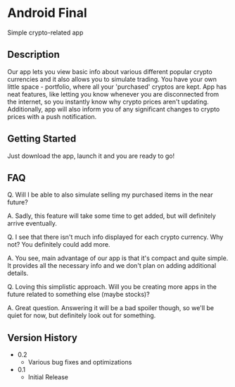 # Android Final

Simple crypto-related app

## Description

Our app lets you view basic info about various different popular crypto currencies and it also allows you to simulate trading. You have your own little space - portfolio, where all your 'purchased' cryptos are kept. App has neat features, like letting you know whenever you are disconnected from the internet, so you instantly know why crypto prices aren't updating. Additionally, app will also inform you of any significant changes to crypto prices with a push notification.

## Getting Started

Just download the app, launch it and you are ready to go!

## FAQ

Q. Will I be able to also simulate selling my purchased items in the near future?

A. Sadly, this feature will take some time to get added, but will definitely arrive eventually.

Q. I see that there isn't much info displayed for each crypto currency. Why not? You definitely could add more.

A. You see, main advantage of our app is that it's compact and quite simple. It provides all the necessary info and we don't plan on adding additional details.

Q. Loving this simplistic approach. Will you be creating more apps in the future related to something else (maybe stocks)?

A. Great question. Answering it will be a bad spoiler though, so we'll be quiet for now, but definitely look out for something.

## Version History

* 0.2
    * Various bug fixes and optimizations
* 0.1
    * Initial Release
